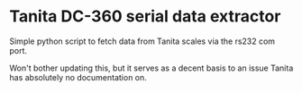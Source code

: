 # Tanita DC-360 serial data extractor

Simple python script to fetch data from Tanita scales via the rs232 com port.

Won't bother updating this, but it serves as a decent basis to an issue Tanita has absolutely no documentation on.